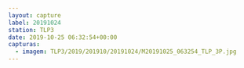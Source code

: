 ```yaml
---
layout: capture
label: 20191024
station: TLP3
date: 2019-10-25 06:32:54+00:00
capturas:
  - imagem: TLP3/2019/201910/20191024/M20191025_063254_TLP_3P.jpg
---
```

